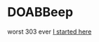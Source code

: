 # DOABBeep
worst 303 ever
[I started here](https://code.google.com/archive/p/tinkerit/wikis/Auduino.wiki)
